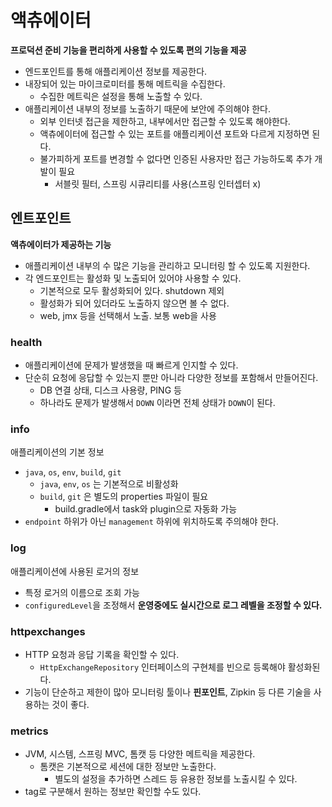 # 액츄에이터

**프로덕션 준비 기능을 편리하게 사용할 수 있도록 편의 기능을 제공**

* 엔드포인트를 통해 애플리케이션 정보를 제공한다.
* 내장되어 있는 마이크로미터를 통해 메트릭을 수집한다.
  * 수집한 메트릭은 설정을 통해 노출할 수 있다.
* 애플리케이션 내부의 정보를 노출하기 때문에 보안에 주의해야 한다.
  * 외부 인터넷 접근을 제한하고, 내부에서만 접근할 수 있도록 해야한다.
  * 액츄에이터에 접근할 수 있는 포트를 애플리케이션 포트와 다르게 지정하면 된다.
  * 불가피하게 포트를 변경할 수 없다면 인증된 사용자만 접근 가능하도록 추가 개발이 필요
    * 서블릿 필터, 스프링 시큐리티를 사용(스프링 인터셉터 x)

## 엔트포인트

**액츄에이터가 제공하는 기능**

* 애플리케이션 내부의 수 많은 기능을 관리하고 모니터링 할 수 있도록 지원한다.
* 각 엔드포인트는 활성화 및 노출되어 있어야 사용할 수 있다.
  * 기본적으로 모두 활성화되어 있다. shutdown 제외
  * 활성화가 되어 있더라도 노출하지 않으면 볼 수 없다.
  * web, jmx 등을 선택해서 노출. 보통 web을 사용

### health

* 애플리케이션에 문제가 발생했을 때 빠르게 인지할 수 있다.
* 단순히 요청에 응답할 수 있는지 뿐만 아니라 다양한 정보를 포함해서 만들어진다.
  * DB 연결 상태, 디스크 사용량, PING 등
  * 하나라도 문제가 발생해서 `DOWN` 이라면 전체 상태가 `DOWN`이 된다.

### info

애플리케이션의 기본 정보

* `java`, `os`, `env`, `build`, `git`
  * `java`, `env`, `os` 는 기본적으로 비활성화
  * `build`, `git` 은 별도의 properties 파일이 필요
    * build.gradle에서 task와 plugin으로 자동화 가능
* `endpoint` 하위가 아닌 `management` 하위에 위치하도록 주의해야 한다.

### log

애플리케이션에 사용된 로거의 정보

* 특정 로거의 이름으로 조회 가능
* `configuredLevel`을 조정해서 **운영중에도 실시간으로 로그 레벨을 조정할 수 있다.**

### httpexchanges

* HTTP 요청과 응답 기록을 확인할 수 있다.
  * `HttpExchangeRepository` 인터페이스의 구현체를 빈으로 등록해야 활성화된다.
* 기능이 단순하고 제한이 많아 모니터링 툴이나 **핀포인트**, Zipkin 등 다른 기술을 사용하는 것이 좋다.

### metrics

* JVM, 시스템, 스프링 MVC, 톰캣 등 다양한 메트릭을 제공한다.
  * 톰캣은 기본적으로 세션에 대한 정보만 노출한다.
    * 별도의 설정을 추가하면 스레드 등 유용한 정보를 노출시킬 수 있다.
* tag로 구분해서 원하는 정보만 확인할 수도 있다.
